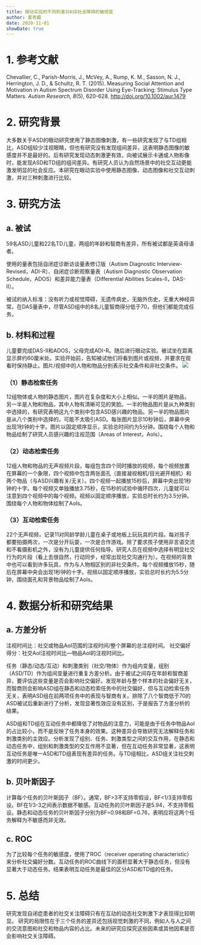 ```yaml
---
title: 眼动实验的不同刺激对ASD社会障碍的敏感度
author: 夏秀媚
date: 2020-11-01
showDate: true
---
```

# 1. 参考文献
Chevallier, C., Parish-Morris, J., McVey, A., Rump, K. M., Sasson, N. J., Herrington, J. D., & Schultz, R. T. (2015). Measuring Social Attention and Motivation in Autism Spectrum Disorder Using Eye-Tracking: Stimulus Type Matters. *Autism Research, 8*(5), 620-628. http://doi.org/10.1002/aur.1479
# 2. 研究背景
大多数关于ASD的眼动研究使用了静态图像刺激，有一些研究发现了与TD组相比，ASD组较少注视眼睛，但也有研究没有发现组间差异，这表明静态图像的敏感度并不是最好的。后有研究发现动态刺激更有效，向被试展示卡通或人物影像时，能发现ASD和TD组的组间差异。有研究人员认为自然场景中的社交互动更能激发明显的社会反应。本研究在眼动实验中使用静态图像、动态图像和社交互动刺激，并对三种刺激进行比较。
# 3. 研究方法
## a. 被试
59名ASD儿童和22名TD儿童，两组的年龄和智商有差异，所有被试都是英语母语者。

使用的量表包括自闭症诊断访谈量表修订版（Autism Diagnostic Interview-Revised，ADI-R）、自闭症诊断观察量表（Autism Diagnostic Observation Schedule，ADOS）和差异能力量表（Differential Abilities Scales-II，DAS-II）。

被试的纳入标准：没有听力或视觉障碍，无遗传病史，无脑外伤史，无重大神经异常。在DAS量表中，尽管ASD组中的8名儿童智商得分低于70，但他们都能完成任务。
## b. 材料和过程
儿童要完成DAS-II和ADOS，父母完成ADI-R。随后进行眼动实验。被试坐在距离显示屏约60厘米处。实验开始前，告知被试他们将看到图片或视频，并要求在观看时保持静止。图片/视频中的人物和物品分别表示社交条件和非社交条件。
![](https://likanzhan.github.io/ReadThinkWrite/Supporting_Information/2020-11-01-XXM1-Fig-1.png)
### （1）静态检索任务
12组物体或人物的静态图片，图片在复杂度和大小上相似。一半的图片是物品，另一半是人物和物品，其中人物有清晰可见的笑脸。一半的物品图片是从九种类别中选择的，有研究表明这九个类别中包含ASD感兴趣的物品。另一半的物品图片是从八个类别中选择的，可能不太吸引ASD。每张图片显示10秒钟后，屏幕中央出现1秒钟的十字。图片以固定顺序显示，实验总时间约为5分钟。围绕每个人物和物品绘制了研究人员感兴趣的注视范围（Areas of Interest，AoIs）。
### （2）动态检索任务
12组人物和物品的无声视频片段，每组包含四个同时播放的视频，每个视频放置在屏幕的一个象限，四个视频中包含两张面孔（直接凝视相机/目光避开相机）和两个物品（与ASD兴趣有关/无关）。四个视频一起播放15秒后，屏幕中央出现1秒钟的十字。每个视频又单独播放3.75秒，在15秒的试验中循环四次，儿童就可以注意到四个视频中的每个视频。视频以固定顺序播放，实验总时长约为3.5分钟。围绕每个人物和物体绘制了AoIs。
### （3）互动检索任务
22个无声视频，记录11对同龄学龄儿童在桌子或地板上玩玩具的片段。每对孩子都要拍摄两次，一次是分开玩耍，一次是合作游戏。除了要求孩子使用非言语交流和不看摄影机之外，没有为儿童提供任何指导。研究人员在视频中选择有明显社交行为的片段（看上去很自然，行动同步，经常出现社交沟通行为）。在视频的背景中也可以看到许多玩具，作为与人物相区别的非社交条件。每个视频播放15秒，随后在屏幕中央会出现1秒钟的十字。视频以固定顺序播放，实验总时长约为5.5分钟，围绕面孔和背景物品绘制了AoIs。
# 4. 数据分析和研究结果
## a. 方差分析
注视时间比：社交或物品AoI范围的注视时间/整个屏幕的总注视时间。
社交偏好得分：社交AoI注视时间比—物品AoI的注视时间比。

任务（静态/动态/互动）和刺激类别（社交/物体）作为组内变量，组别（ASD/TD）作为组间变量进行重复方差分析。由于被试之间存在年龄和智商差异，要评估这些变量是否会影响社交偏好。发现年龄与整个样本的社会偏好无关，而智商则会影响ASD组在静态和动态检索任务中的社交偏好，但与互动检索任务无关，表明ASD组在前两项任务中的表现与智商有关。排除了八个智商低于70的ASD被试后重新进行了分析，发现显著性效应没有区别，于是报告了方差分析的结果。

ASD组和TD组在互动任务中都降低了对物品的注意力，可能是由于任务中物品AoI的占比较小，而不是反映了任务本身的效果。这种差异会导致研究无法解释任务和刺激类别的主效应。分析发现了组别、任务、刺激类型之间的交互作用，在静态和动态任务中，组别和刺激类型的交互作用不显著，但在互动任务非常显著，这表明互动任务是唯一ASD和TD组表现有差异的任务。与TD组相比，ASD组关注社交刺激的时间更少。
## b. 贝叶斯因子
计算每个任务的贝叶斯因子（BF）。通常，BF>3不支持零假设，BF<1/3支持零假设。BF在1/3-3之间表示数据不敏感。互动任务的贝叶斯因子是5.94，不支持零假设。静态和动态任务的贝叶斯因子分别为BF=0.98和BF=0.76，表明应将这两个任务解释为不敏感而非无效。
## c. ROC
为了比较每个任务的敏感度，使用了ROC（receiver operating characteristic）来分析社交偏好分数。互动任务的ROC曲线下的面积显著大于静态任务，但没有显著大于动态任务。结果表明互动任务是最佳的区分ASD和TD组的任务。
# 5. 总结
研究发现自闭症患者的社交关注障碍只有在互动的动态社交刺激下才表现得比较明显。
研究的局限性在于三个任务的差异还包括视觉刺激的不同，例如人与人之间的交流意图和社交和物品内容的占比。未来的研究应探究这些因素或其他因素是否会影响社交关注障碍。







